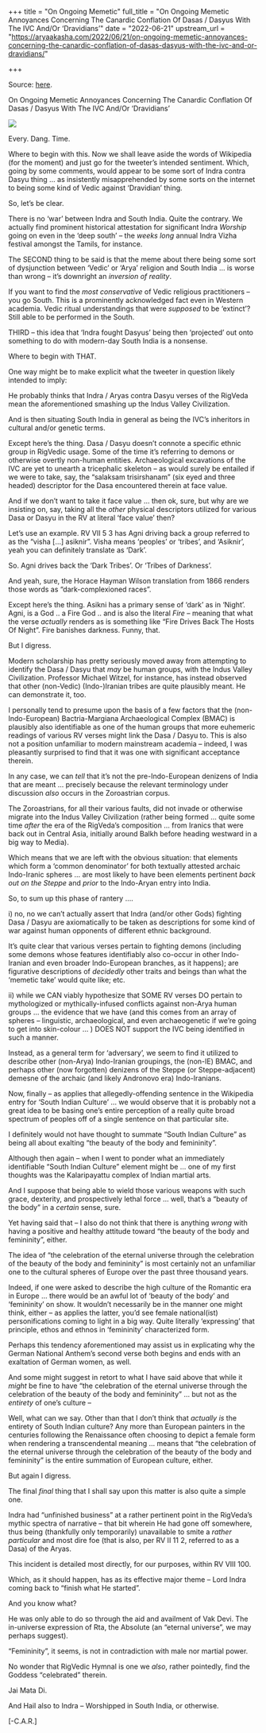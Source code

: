 +++
title = "On Ongoing Memetic"
full_title = "On Ongoing Memetic Annoyances Concerning The Canardic Conflation Of Dasas / Dasyus With The IVC And/Or ‘Dravidians’"
date = "2022-06-21"
upstream_url = "https://aryaakasha.com/2022/06/21/on-ongoing-memetic-annoyances-concerning-the-canardic-conflation-of-dasas-dasyus-with-the-ivc-and-or-dravidians/"

+++

Source: [here](https://aryaakasha.com/2022/06/21/on-ongoing-memetic-annoyances-concerning-the-canardic-conflation-of-dasas-dasyus-with-the-ivc-and-or-dravidians/).

On Ongoing Memetic Annoyances Concerning The Canardic Conflation Of Dasas / Dasyus With The IVC And/Or ‘Dravidians’

![](https://aryaakasha.files.wordpress.com/2022/06/twitter-south-india-culture-what.png?w=999)



Every. Dang. Time.

Where to begin with this. Now we shall leave aside the words of Wikipedia (for the moment) and just go for the tweeter’s intended sentiment. Which, going by some comments, would appear to be some sort of Indra contra Dasyu thing … as insistently misapprehended by some sorts on the internet to being some kind of Vedic against ‘Dravidian’ thing.

So, let’s be clear.

There is no ‘war’ between Indra and South India. Quite the contrary. We actually find prominent historical attestation for significant Indra *Worship* going on even in the ‘deep south’ – the *weeks long* annual Indra Vizha festival amongst the Tamils, for instance.

The SECOND thing to be said is that the meme about there being some sort of dysjunction between ‘Vedic’ or ‘Arya’ religion and South India … is worse than wrong – it’s downright an *inversion of reality*.

If you want to find the *most conservative* of Vedic religious practitioners – you go South. This is a prominently acknowledged fact even in Western academia. Vedic ritual understandings that were *supposed* to be ‘extinct’? Still able to be performed in the South.

THIRD – this idea that ‘Indra fought Dasyus’ being then ‘projected’ out onto something to do with modern-day South India is a nonsense.

Where to begin with THAT.

One way might be to make explicit what the tweeter in question likely intended to imply:

He probably thinks that Indra / Aryas contra Dasyu verses of the RigVeda mean the aforementioned smashing up the Indus Valley Civilization.

And is then situating South India in general as being the IVC’s inheritors in cultural and/or genetic terms.

Except here’s the thing. Dasa / Dasyu doesn’t connote a specific ethnic group in RigVedic usage. Some of the time it’s referring to demons or otherwise overtly non-human entities. Archaeological excavations of the IVC are yet to unearth a tricephalic skeleton – as would surely be entailed if we were to take, say, the “salaksam trisirshanam” (six eyed and three headed) descriptor for the Dasa encountered therein at face value.

And if we don’t want to take it face value … then ok, sure, but why are we insisting on, say, taking all the *other* physical descriptors utilized for various Dasa or Dasyu in the RV at literal ‘face value’ then?

Let’s use an example. RV VII 5 3 has Agni driving back a group referred to as the “visha \[…\] asiknir”. Visha means ‘peoples’ or ‘tribes’, and ‘Asiknir’, yeah you can definitely translate as ‘Dark’.

So. Agni drives back the ‘Dark Tribes’. Or ‘Tribes of Darkness’.

And yeah, sure, the Horace Hayman Wilson translation from 1866 renders those words as “dark-complexioned races”.

Except here’s the thing. Asikni has a primary sense of ‘dark’ as in ‘Night’. Agni, is a God .. a Fire God .. and is also the literal *Fire* – meaning that what the verse *actually* renders as is something like “Fire Drives Back The Hosts Of Night”. Fire banishes darkness. Funny, that.

But I digress.

Modern scholarship has pretty seriously moved away from attempting to identify the Dasa / Dasyu that *may* be human groups, with the Indus Valley Civilization. Professor Michael Witzel, for instance, has instead observed that other (non-Vedic) (Indo-)Iranian tribes are quite plausibly meant. He can demonstrate it, too.

I personally tend to presume upon the basis of a few factors that the (non-Indo-European) Bactria-Margiana Archaeological Complex (BMAC) is plausibly also identifiable as one of the human groups that more euhemeric readings of various RV verses might link the Dasa / Dasyu to. This is also not a position unfamiliar to modern mainstream academia – indeed, I was pleasantly surprised to find that it was one with significant acceptance therein.

In any case, we can *tell* that it’s not the pre-Indo-European denizens of India that are meant … precisely because the relevant terminology under discussion *also* occurs in the Zoroastrian corpus.

The Zoroastrians, for all their various faults, did not invade or otherwise migrate into the Indus Valley Civilization (rather being formed … quite some time *after* the era of the RigVeda’s composition … from Iranics that were back out in Central Asia, initially around Balkh before heading westward in a big way to Media).

Which means that we are left with the obvious situation: that elements which form a ‘common denominator’ for both textually attested archaic Indo-Iranic spheres … are most likely to have been elements pertinent *back out on the Steppe* and *prior* to the Indo-Aryan entry into India.

So, to sum up this phase of rantery ….

i\) no, no we can’t actually assert that Indra (and/or other Gods) fighting Dasa / Dasyu are axiomatically to be taken as descriptions for some kind of war against human opponents of different ethnic background.

It’s quite clear that various verses pertain to fighting demons (including some demons whose features identifiably also co-occur in other Indo-Iranian and even broader Indo-European branches, as it happens); are figurative descriptions of *decidedly* other traits and beings than what the ‘memetic take’ would quite like; etc.

ii\) while we CAN viably hypothesize that SOME RV verses DO pertain to mythologized or mythically-infused conflicts against non-Arya human groups … the evidence that we have (and this comes from an array of spheres – linguistic, archaeological, and even archaeogenetic if we’re going to get into skin-colour … ) DOES NOT support the IVC being identified in such a manner.

Instead, as a general term for ‘adversary’, we seem to find it utilized to describe other (non-Arya) Indo-Iranian groupings, the (non-IE) BMAC, and perhaps other (now forgotten) denizens of the Steppe (or Steppe-adjacent) demesne of the archaic (and likely Andronovo era) Indo-Iranians.

Now, finally – as applies that allegedly-offending sentence in the Wikipedia entry for ‘South Indian Culture’ … we would observe that it is probably not a great idea to be basing one’s entire perception of a really quite broad spectrum of peoples off of a single sentence on that particular site.

I definitely would not have thought to summate “South Indian Culture” as being all about exalting “the beauty of the body and femininity”.

Although then again – when I went to ponder what an immediately identifiable “South Indian Culture” element might be … one of my first thoughts was the Kalaripayattu complex of Indian martial arts.

And I suppose that being able to wield those various weapons with such grace, dexterity, and prospectively lethal force … well, that’s a “beauty of the body” in a *certain* sense, sure.

Yet having said that – I also do not think that there is anything *wrong* with having a positive and healthy attitude toward “the beauty of the body and femininity”, either.

The idea of “the celebration of the eternal universe through the celebration of the beauty of the body and femininity” is most certainly not an unfamiliar one to the cultural spheres of Europe over the past three thousand years.

Indeed, if one were asked to describe the high culture of the Romantic era in Europe … there would be an awful lot of ‘beauty of the body’ and ‘femininity’ on show. It wouldn’t necessarily be in the manner one might think, either – as applies the latter, you’d see female national(ist) personifications coming to light in a big way. Quite literally ‘expressing’ that principle, ethos and ethnos in ‘femininity’ characterized form.

Perhaps this tendency aforementioned may assist us in explicating why the German National Anthem’s second verse both begins and ends with an exaltation of German women, as well.

And some might suggest in retort to what I have said above that while it *might* be fine to have “the celebration of the eternal universe through the celebration of the beauty of the body and femininity” … but not as the *entirety* of one’s culture –

Well, what can we say. Other than that I don’t think that *actually is* the entirety of South Indian culture? Any more than European painters in the centuries following the Renaissance often choosing to depict a female form when rendering a transcendental meaning … means that “the celebration of the eternal universe through the celebration of the beauty of the body and femininity” is the entire summation of European culture, either.

But again I digress.

The final *final* thing that I shall say upon this matter is also quite a simple one.

Indra had “unfinished business” at a rather pertinent point in the RigVeda’s mythic spectra of narrative – that bit wherein He had gone off somewhere, thus being (thankfully only temporarily) unavailable to smite a *rather particular* and most dire foe (that is also, per RV II 11 2, referred to as a Dasa) of the Aryas.

This incident is detailed most directly, for our purposes, within RV VIII 100.

Which, as it should happen, has as its effective major theme – Lord Indra coming back to “finish what He started”.

And you know what?

He was only able to do so through the aid and availment of Vak Devi. The in-universe expression of Rta, the Absolute (an “eternal universe”, we may perhaps suggest).

“Femininity”, it seems, is not in contradiction with male nor martial power.

No wonder that RigVedic Hymnal is one we *also*, rather pointedly, find the Goddess “celebrated” therein.

Jai Mata Di.

And Hail also to Indra – Worshipped in South India, or otherwise.

\[-C.A.R.\]